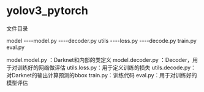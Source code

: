 # yolov3_pytorch

文件目录

model 
----model.py
----decoder.py
utils
----loss.py
----decode.py
train.py 
eval.py


model.model.py ：Darknet和内部的类定义
model.decoder.py ：Decoder，用于对训练好的网络做评估
utils.loss.py：用于定义训练的损失
utils.decode.py：对Darknet的输出计算预测的bbox
train.py：训练代码
eval.py：用于对训练好的模型评估

